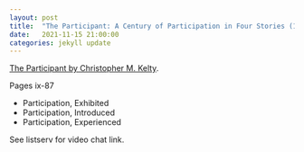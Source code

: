 ```yaml
---
layout: post
title:  "The Participant: A Century of Participation in Four Stories (1/3)"
date:   2021-11-15 21:00:00
categories: jekyll update
---
```


[The Participant by Christopher M. Kelty](https://press.uchicago.edu/ucp/books/book/chicago/P/bo44520895.html). 

Pages ix-87
 * Participation, Exhibited
 * Participation, Introduced
 * Participation, Experienced

See listserv for video chat link. 

